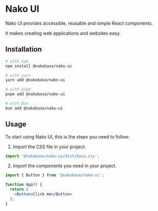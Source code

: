 # Nako UI

Nako UI provides accessible, reusable and simple React components.

It makes creating web applications and websites easy.

## Installation

```bash
# with npm
npm install @nakobase/nako-ui

# with yarn
yarn add @nakobase/nako-ui

# with pnpm
pnpm add @nakobase/nako-ui

# with Bun
bun add @nakobase/nako-ui
```

## Usage

To start using Nako UI, this is the steps you need to follow:

1. Import the CSS file in your project.

```jsx
import '@nakobase/nako-ui/dist/base.css';
```

2. Import the components you need in your project.

```jsx
import { Button } from '@nakobase/nako-ui';

function App() {
  return (
    <Button>Click me</Button>
  );
}
```
